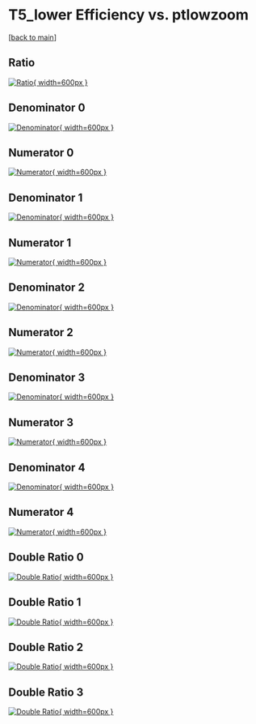 # T5_lower Efficiency vs. ptlowzoom

[[back to main](./)]



## Ratio

[![Ratio](../mtv/var/T5_lower_base_0_1_eff_ptlowzoom.png){ width=600px }](../mtv/var/T5_lower_base_0_1_eff_ptlowzoom.pdf)

## Denominator 0

[![Denominator](../mtv/den/T5_lower_base_0_1_eff_ptlowzoom_den0.png){ width=600px }](../mtv/den/T5_lower_base_0_1_eff_ptlowzoom_den0.pdf)

## Numerator 0

[![Numerator](../mtv/num/T5_lower_base_0_1_eff_ptlowzoom_num0.png){ width=600px }](../mtv/num/T5_lower_base_0_1_eff_ptlowzoom_num0.pdf)

## Denominator 1

[![Denominator](../mtv/den/T5_lower_base_0_1_eff_ptlowzoom_den1.png){ width=600px }](../mtv/den/T5_lower_base_0_1_eff_ptlowzoom_den1.pdf)

## Numerator 1

[![Numerator](../mtv/num/T5_lower_base_0_1_eff_ptlowzoom_num1.png){ width=600px }](../mtv/num/T5_lower_base_0_1_eff_ptlowzoom_num1.pdf)

## Denominator 2

[![Denominator](../mtv/den/T5_lower_base_0_1_eff_ptlowzoom_den2.png){ width=600px }](../mtv/den/T5_lower_base_0_1_eff_ptlowzoom_den2.pdf)

## Numerator 2

[![Numerator](../mtv/num/T5_lower_base_0_1_eff_ptlowzoom_num2.png){ width=600px }](../mtv/num/T5_lower_base_0_1_eff_ptlowzoom_num2.pdf)

## Denominator 3

[![Denominator](../mtv/den/T5_lower_base_0_1_eff_ptlowzoom_den3.png){ width=600px }](../mtv/den/T5_lower_base_0_1_eff_ptlowzoom_den3.pdf)

## Numerator 3

[![Numerator](../mtv/num/T5_lower_base_0_1_eff_ptlowzoom_num3.png){ width=600px }](../mtv/num/T5_lower_base_0_1_eff_ptlowzoom_num3.pdf)

## Denominator 4

[![Denominator](../mtv/den/T5_lower_base_0_1_eff_ptlowzoom_den4.png){ width=600px }](../mtv/den/T5_lower_base_0_1_eff_ptlowzoom_den4.pdf)

## Numerator 4

[![Numerator](../mtv/num/T5_lower_base_0_1_eff_ptlowzoom_num4.png){ width=600px }](../mtv/num/T5_lower_base_0_1_eff_ptlowzoom_num4.pdf)

## Double Ratio 0

[![Double Ratio](../mtv/ratio/T5_lower_base_0_1_eff_ptlowzoom_ratio0.png){ width=600px }](../mtv/ratio/T5_lower_base_0_1_eff_ptlowzoom_ratio0.pdf)

## Double Ratio 1

[![Double Ratio](../mtv/ratio/T5_lower_base_0_1_eff_ptlowzoom_ratio1.png){ width=600px }](../mtv/ratio/T5_lower_base_0_1_eff_ptlowzoom_ratio1.pdf)

## Double Ratio 2

[![Double Ratio](../mtv/ratio/T5_lower_base_0_1_eff_ptlowzoom_ratio2.png){ width=600px }](../mtv/ratio/T5_lower_base_0_1_eff_ptlowzoom_ratio2.pdf)

## Double Ratio 3

[![Double Ratio](../mtv/ratio/T5_lower_base_0_1_eff_ptlowzoom_ratio3.png){ width=600px }](../mtv/ratio/T5_lower_base_0_1_eff_ptlowzoom_ratio3.pdf)


